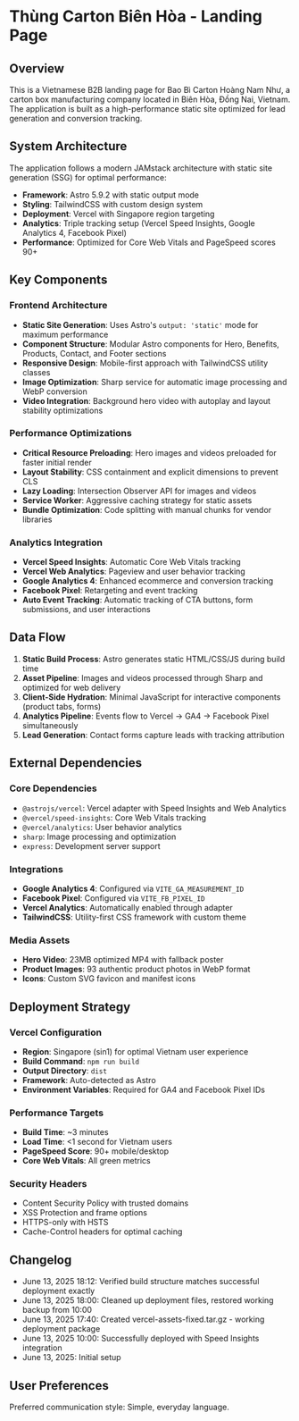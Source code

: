 # Thùng Carton Biên Hòa - Landing Page

## Overview

This is a Vietnamese B2B landing page for Bao Bì Carton Hoàng Nam Như, a carton box manufacturing company located in Biên Hòa, Đồng Nai, Vietnam. The application is built as a high-performance static site optimized for lead generation and conversion tracking.

## System Architecture

The application follows a modern JAMstack architecture with static site generation (SSG) for optimal performance:

- **Framework**: Astro 5.9.2 with static output mode
- **Styling**: TailwindCSS with custom design system
- **Deployment**: Vercel with Singapore region targeting
- **Analytics**: Triple tracking setup (Vercel Speed Insights, Google Analytics 4, Facebook Pixel)
- **Performance**: Optimized for Core Web Vitals and PageSpeed scores 90+

## Key Components

### Frontend Architecture
- **Static Site Generation**: Uses Astro's `output: 'static'` mode for maximum performance
- **Component Structure**: Modular Astro components for Hero, Benefits, Products, Contact, and Footer sections
- **Responsive Design**: Mobile-first approach with TailwindCSS utility classes
- **Image Optimization**: Sharp service for automatic image processing and WebP conversion
- **Video Integration**: Background hero video with autoplay and layout stability optimizations

### Performance Optimizations
- **Critical Resource Preloading**: Hero images and videos preloaded for faster initial render
- **Layout Stability**: CSS containment and explicit dimensions to prevent CLS
- **Lazy Loading**: Intersection Observer API for images and videos
- **Service Worker**: Aggressive caching strategy for static assets
- **Bundle Optimization**: Code splitting with manual chunks for vendor libraries

### Analytics Integration
- **Vercel Speed Insights**: Automatic Core Web Vitals tracking
- **Vercel Web Analytics**: Pageview and user behavior tracking
- **Google Analytics 4**: Enhanced ecommerce and conversion tracking
- **Facebook Pixel**: Retargeting and event tracking
- **Auto Event Tracking**: Automatic tracking of CTA buttons, form submissions, and user interactions

## Data Flow

1. **Static Build Process**: Astro generates static HTML/CSS/JS during build time
2. **Asset Pipeline**: Images and videos processed through Sharp and optimized for web delivery
3. **Client-Side Hydration**: Minimal JavaScript for interactive components (product tabs, forms)
4. **Analytics Pipeline**: Events flow to Vercel → GA4 → Facebook Pixel simultaneously
5. **Lead Generation**: Contact forms capture leads with tracking attribution

## External Dependencies

### Core Dependencies
- `@astrojs/vercel`: Vercel adapter with Speed Insights and Web Analytics
- `@vercel/speed-insights`: Core Web Vitals tracking
- `@vercel/analytics`: User behavior analytics
- `sharp`: Image processing and optimization
- `express`: Development server support

### Integrations
- **Google Analytics 4**: Configured via `VITE_GA_MEASUREMENT_ID`
- **Facebook Pixel**: Configured via `VITE_FB_PIXEL_ID`
- **Vercel Analytics**: Automatically enabled through adapter
- **TailwindCSS**: Utility-first CSS framework with custom theme

### Media Assets
- **Hero Video**: 23MB optimized MP4 with fallback poster
- **Product Images**: 93 authentic product photos in WebP format
- **Icons**: Custom SVG favicon and manifest icons

## Deployment Strategy

### Vercel Configuration
- **Region**: Singapore (sin1) for optimal Vietnam user experience
- **Build Command**: `npm run build`
- **Output Directory**: `dist`
- **Framework**: Auto-detected as Astro
- **Environment Variables**: Required for GA4 and Facebook Pixel IDs

### Performance Targets
- **Build Time**: ~3 minutes
- **Load Time**: <1 second for Vietnam users
- **PageSpeed Score**: 90+ mobile/desktop
- **Core Web Vitals**: All green metrics

### Security Headers
- Content Security Policy with trusted domains
- XSS Protection and frame options
- HTTPS-only with HSTS
- Cache-Control headers for optimal caching

## Changelog

- June 13, 2025 18:12: Verified build structure matches successful deployment exactly
- June 13, 2025 18:00: Cleaned up deployment files, restored working backup from 10:00
- June 13, 2025 17:40: Created vercel-assets-fixed.tar.gz - working deployment package  
- June 13, 2025 10:00: Successfully deployed with Speed Insights integration
- June 13, 2025: Initial setup

## User Preferences

Preferred communication style: Simple, everyday language.